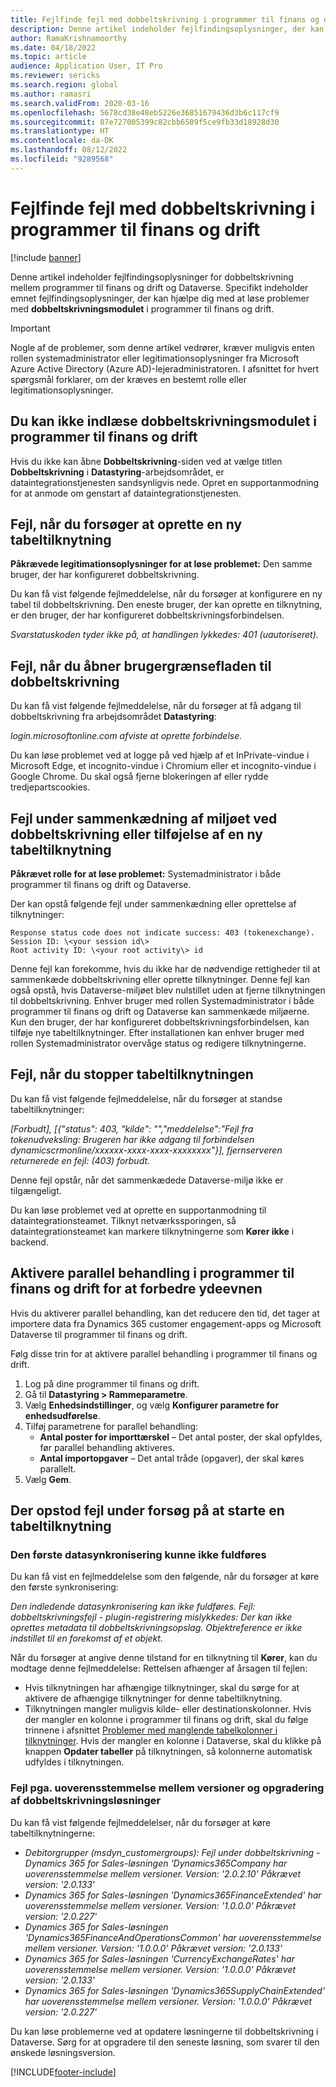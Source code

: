 ```yaml
---
title: Fejlfinde fejl med dobbeltskrivning i programmer til finans og drift
description: Denne artikel indeholder fejlfindingsoplysninger, der kan hjælpe dig med at løse problemer med dobbeltskrivningsmodulet i programmer til finans og drift.
author: RamaKrishnamoorthy
ms.date: 04/18/2022
ms.topic: article
audience: Application User, IT Pro
ms.reviewer: sericks
ms.search.region: global
ms.author: ramasri
ms.search.validFrom: 2020-03-16
ms.openlocfilehash: 5678cd38e48eb5226e36851679436d3b6c117cf9
ms.sourcegitcommit: 87e727005399c82cbb6509f5ce9fb33d18928d30
ms.translationtype: HT
ms.contentlocale: da-DK
ms.lasthandoff: 08/12/2022
ms.locfileid: "9289568"
---
```

# <a name="troubleshoot-dual-write-issues-in-finance-and-operations-apps"></a>Fejlfinde fejl med dobbeltskrivning i programmer til finans og drift

[!include [banner](../../includes/banner.md)]



Denne artikel indeholder fejlfindingsoplysninger for dobbeltskrivning mellem programmer til finans og drift og Dataverse. Specifikt indeholder emnet fejlfindingsoplysninger, der kan hjælpe dig med at løse problemer med **dobbeltskrivningsmodulet** i programmer til finans og drift.

> [!IMPORTANT]
> Nogle af de problemer, som denne artikel vedrører, kræver muligvis enten rollen systemadministrator eller legitimationsoplysninger fra Microsoft Azure Active Directory (Azure AD)-lejeradministratoren. I afsnittet for hvert spørgsmål forklarer, om der kræves en bestemt rolle eller legitimationsoplysninger.

## <a name="you-cant-load-the-dual-write-module-in-a-finance-and-operations-app"></a>Du kan ikke indlæse dobbeltskrivningsmodulet i programmer til finans og drift

Hvis du ikke kan åbne **Dobbeltskrivning**-siden ved at vælge titlen **Dobbeltskrivning** i **Datastyring**-arbejdsområdet, er dataintegrationstjenesten sandsynligvis nede. Opret en supportanmodning for at anmode om genstart af dataintegrationstjenesten.

## <a name="error-when-you-try-to-create-a-new-table-map"></a>Fejl, når du forsøger at oprette en ny tabeltilknytning

**Påkrævede legitimationsoplysninger for at løse problemet:** Den samme bruger, der har konfigureret dobbeltskrivning.

Du kan få vist følgende fejlmeddelelse, når du forsøger at konfigurere en ny tabel til dobbeltskrivning. Den eneste bruger, der kan oprette en tilknytning, er den bruger, der har konfigureret dobbeltskrivningsforbindelsen.

*Svarstatuskoden tyder ikke på, at handlingen lykkedes: 401 (uautoriseret).*

## <a name="error-when-you-open-the-dual-write-user-interface"></a>Fejl, når du åbner brugergrænsefladen til dobbeltskrivning

Du kan få vist følgende fejlmeddelelse, når du forsøger at få adgang til dobbeltskrivning fra arbejdsområdet **Datastyring**:

*login.microsoftonline.com afviste at oprette forbindelse.*

Du kan løse problemet ved at logge på ved hjælp af et InPrivate-vindue i Microsoft Edge, et incognito-vindue i Chromium eller et incognito-vindue i Google Chrome. Du skal også fjerne blokeringen af eller rydde tredjepartscookies.

## <a name="error-when-you-link-the-environment-for-dual-write-or-add-a-new-table-mapping"></a>Fejl under sammenkædning af miljøet ved dobbeltskrivning eller tilføjelse af en ny tabeltilknytning

**Påkrævet rolle for at løse problemet:** Systemadministrator i både programmer til finans og drift og Dataverse.

Der kan opstå følgende fejl under sammenkædning eller oprettelse af tilknytninger:

```dos
Response status code does not indicate success: 403 (tokenexchange).
Session ID: \<your session id\>
Root activity ID: \<your root activity\> id
```

Denne fejl kan forekomme, hvis du ikke har de nødvendige rettigheder til at sammenkæde dobbeltskrivning eller oprette tilknytninger. Denne fejl kan også opstå, hvis Dataverse-miljøet blev nulstillet uden at fjerne tilknytningen til dobbeltskrivning. Enhver bruger med rollen Systemadministrator i både programmer til finans og drift og Dataverse kan sammenkæde miljøerne. Kun den bruger, der har konfigureret dobbeltskrivningsforbindelsen, kan tilføje nye tabeltilknytninger. Efter installationen kan enhver bruger med rollen Systemadministrator overvåge status og redigere tilknytningerne.

## <a name="error-when-you-stop-the-table-mapping"></a>Fejl, når du stopper tabeltilknytningen

Du kan få vist følgende fejlmeddelelse, når du forsøger at standse tabeltilknytninger:

*\[Forbudt\], \[{"status": 403, "kilde": "","meddelelse":"Fejl fra tokenudveksling: Brugeren har ikke adgang til forbindelsen dynamicscrmonline/xxxxxx-xxxx-xxxx-xxxxxxxx"}\], fjernserveren returnerede en fejl: (403) forbudt.*

Denne fejl opstår, når det sammenkædede Dataverse-miljø ikke er tilgængeligt.

Du kan løse problemet ved at oprette en supportanmodning til dataintegrationsteamet. Tilknyt netværkssporingen, så dataintegrationsteamet kan markere tilknytningerne som **Kører ikke** i backend.

## <a name="enable-parallel-processing-in-finance-and-operations-apps-to-improve-performance"></a>Aktivere parallel behandling i programmer til finans og drift for at forbedre ydeevnen

Hvis du aktiverer parallel behandling, kan det reducere den tid, det tager at importere data fra Dynamics 365 customer engagement-apps og Microsoft Dataverse til programmer til finans og drift. 

Følg disse trin for at aktivere parallel behandling i programmer til finans og drift.

1. Log på dine programmer til finans og drift.
2. Gå til **Datastyring > Rammeparametre**.
3. Vælg **Enhedsindstillinger**, og vælg **Konfigurer parametre for enhedsudførelse**.
4. Tilføj parametrene for parallel behandling:
    - **Antal poster for importtærskel** – Det antal poster, der skal opfyldes, før parallel behandling aktiveres.
    - **Antal importopgaver** – Det antal tråde (opgaver), der skal køres parallelt.
5. Vælg **Gem**.


## <a name="errors-while-trying-to-start-a-table-mapping"></a>Der opstod fejl under forsøg på at starte en tabeltilknytning

### <a name="unable-to-complete-initial-data-sync"></a>Den første datasynkronisering kunne ikke fuldføres

Du kan få vist en fejlmeddelelse som den følgende, når du forsøger at køre den første synkronisering:

*Den indledende datasynkronisering kan ikke fuldføres. Fejl: dobbeltskrivningsfejl - plugin-registrering mislykkedes: Der kan ikke oprettes metadata til dobbeltskrivningsopslag. Objektreference er ikke indstillet til en forekomst af et objekt.*

Når du forsøger at angive denne tilstand for en tilknytning til **Kører**, kan du modtage denne fejlmeddelelse: Rettelsen afhænger af årsagen til fejlen:

+ Hvis tilknytningen har afhængige tilknytninger, skal du sørge for at aktivere de afhængige tilknytninger for denne tabeltilknytning.
+ Tilknytningen mangler muligvis kilde- eller destinationskolonner. Hvis der mangler en kolonne i programmer til finans og drift, skal du følge trinnene i afsnittet [Problemer med manglende tabelkolonner i tilknytninger](dual-write-troubleshooting-finops-upgrades.md#missing-table-columns-issue-on-maps). Hvis der mangler en kolonne i Dataverse, skal du klikke på knappen **Opdater tabeller** på tilknytningen, så kolonnerne automatisk udfyldes i tilknytningen.

### <a name="version-mismatch-error-and-upgrading-dual-write-solutions"></a>Fejl pga. uoverensstemmelse mellem versioner og opgradering af dobbeltskrivningsløsninger

Du kan få vist følgende fejlmeddelelser, når du forsøger at køre tabeltilknytningerne:

+ *Debitorgrupper (msdyn_customergroups): Fejl under dobbeltskrivning - Dynamics 365 for Sales-løsningen 'Dynamics365Company har uoverensstemmelse mellem versioner. Version: '2.0.2.10' Påkrævet version: '2.0.133'*
+ *Dynamics 365 for Sales-løsningen 'Dynamics365FinanceExtended' har uoverensstemmelse mellem versioner. Version: '1.0.0.0' Påkrævet version: '2.0.227'*
+ *Dynamics 365 for Sales-løsningen 'Dynamics365FinanceAndOperationsCommon' har uoverensstemmelse mellem versioner. Version: '1.0.0.0' Påkrævet version: '2.0.133'*
+ *Dynamics 365 for Sales-løsningen 'CurrencyExchangeRates' har uoverensstemmelse mellem versioner. Version: '1.0.0.0' Påkrævet version: '2.0.133'*
+ *Dynamics 365 for Sales-løsningen 'Dynamics365SupplyChainExtended' har uoverensstemmelse mellem versioner. Version: '1.0.0.0' Påkrævet version: '2.0.227'*

Du kan løse problemerne ved at opdatere løsningerne til dobbeltskrivning i Dataverse. Sørg for at opgradere til den seneste løsning, som svarer til den ønskede løsningsversion.

[!INCLUDE[footer-include](../../../../includes/footer-banner.md)]

